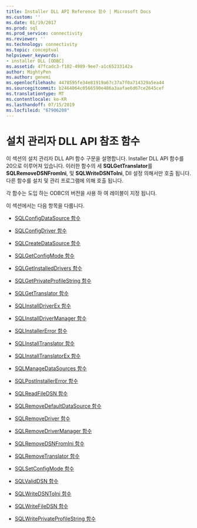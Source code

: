 ```yaml
---
title: Installer DLL API Reference 함수 | Microsoft Docs
ms.custom: ''
ms.date: 01/19/2017
ms.prod: sql
ms.prod_service: connectivity
ms.reviewer: ''
ms.technology: connectivity
ms.topic: conceptual
helpviewer_keywords:
- installer DLL [ODBC]
ms.assetid: 47fcadc3-f102-4989-9ee7-a1c65233142a
author: MightyPen
ms.author: genemi
ms.openlocfilehash: 4478595fe34e81919a67c37a7f0a714329a5ea44
ms.sourcegitcommit: b2464064c0566590e486a3aafae6d67ce2645cef
ms.translationtype: MT
ms.contentlocale: ko-KR
ms.lasthandoff: 07/15/2019
ms.locfileid: "67906208"
---
```

# <a name="installer-dll-api-reference-function"></a>설치 관리자 DLL API 참조 함수
이 섹션의 설치 관리자 DLL API 함수 구문을 설명합니다. Installer DLL API 함수를 20으로 이루어져 있습니다. 이러한 함수의 세 **SQLGetTranslator**를 **SQLRemoveDSNFromIni**, 및 **SQLWriteDSNToIni**, Dll 설정 의해서만 호출 됩니다. 다른 함수를 설치 및 관리 프로그램에 의해 호출 됩니다.  
  
 각 함수는 도입 하는 ODBC의 버전을 사용 하 여 레이블이 지정 됩니다.  
  
 이 섹션에서는 다음 항목을 다룹니다.  
  
-   [SQLConfigDataSource 함수](../../../odbc/reference/syntax/sqlconfigdatasource-function.md)  
  
-   [SQLConfigDriver 함수](../../../odbc/reference/syntax/sqlconfigdriver-function.md)  
  
-   [SQLCreateDataSource 함수](../../../odbc/reference/syntax/sqlcreatedatasource-function.md)  
  
-   [SQLGetConfigMode 함수](../../../odbc/reference/syntax/sqlgetconfigmode-function.md)  
  
-   [SQLGetInstalledDrivers 함수](../../../odbc/reference/syntax/sqlgetinstalleddrivers-function.md)  
  
-   [SQLGetPrivateProfileString 함수](../../../odbc/reference/syntax/sqlgetprivateprofilestring-function.md)  
  
-   [SQLGetTranslator 함수](../../../odbc/reference/syntax/sqlgettranslator-function.md)  
  
-   [SQLInstallDriverEx 함수](../../../odbc/reference/syntax/sqlinstalldriverex-function.md)  
  
-   [SQLInstallDriverManager 함수](../../../odbc/reference/syntax/sqlinstalldrivermanager-function.md)  
  
-   [SQLInstallerError 함수](../../../odbc/reference/syntax/sqlinstallererror-function.md)  
  
-   [SQLInstallTranslator 함수](../../../odbc/reference/syntax/sqlinstalltranslator-function.md)  
  
-   [SQLInstallTranslatorEx 함수](../../../odbc/reference/syntax/sqlinstalltranslatorex-function.md)  
  
-   [SQLManageDataSources 함수](../../../odbc/reference/syntax/sqlmanagedatasources.md)  
  
-   [SQLPostInstallerError 함수](../../../odbc/reference/syntax/sqlpostinstallererror-function.md)  
  
-   [SQLReadFileDSN 함수](../../../odbc/reference/syntax/sqlreadfiledsn-function.md)  
  
-   [SQLRemoveDefaultDataSource 함수](../../../odbc/reference/syntax/sqlremovedefaultdatasource-function.md)  
  
-   [SQLRemoveDriver 함수](../../../odbc/reference/syntax/sqlremovedriver-function.md)  
  
-   [SQLRemoveDriverManager 함수](../../../odbc/reference/syntax/sqlremovedrivermanager-function.md)  
  
-   [SQLRemoveDSNFromIni 함수](../../../odbc/reference/syntax/sqlremovedsnfromini-function.md)  
  
-   [SQLRemoveTranslator 함수](../../../odbc/reference/syntax/sqlremovetranslator-function.md)  
  
-   [SQLSetConfigMode 함수](../../../odbc/reference/syntax/sqlsetconfigmode-function.md)  
  
-   [SQLValidDSN 함수](../../../odbc/reference/syntax/sqlvaliddsn-function.md)  
  
-   [SQLWriteDSNToIni 함수](../../../odbc/reference/syntax/sqlwritedsntoini-function.md)  
  
-   [SQLWriteFileDSN 함수](../../../odbc/reference/syntax/sqlwritefiledsn-function.md)  
  
-   [SQLWritePrivateProfileString 함수](../../../odbc/reference/syntax/sqlwriteprivateprofilestring-function.md)
